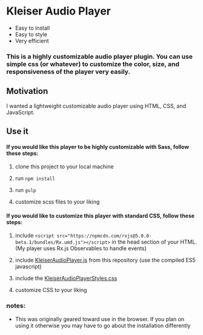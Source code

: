 # Kleiser Audio Player

  - Easy to install
  - Easy to style
  - Very efficient

### This is a highly customizable audio player plugin. You can use simple css (or whatever) to customize the color, size, and responsiveness of the player very easily.

## Motivation
I wanted a lightweight customizable audio player using HTML, CSS, and JavaScript.

## Use it

#### If you would like this player to be highly customizable with Sass, follow these steps:
1) clone this project to your local machine

2) run `npm install`

3) run `gulp`

4) customize scss files to your liking

#### If you would like to customize this player with standard CSS, follow these steps:
1) include `<script src="https://npmcdn.com/rxjs@5.0.0-beta.1/bundles/Rx.umd.js"></script>` in the head section of your HTML.
(My player uses Rx.js Observables to handle events)

2) include [KleiserAudioPlayer.js](builds/site/js/es5/KleiserAudioPlayer.js) from this repository (use the compiled ES5 javascript)

3) include the [KleiserAudioPlayerStyles.css](builds/site/css/KleiserAudioPlayerStyles.css)

4) customize CSS to your liking

### notes:
- This was originally geared toward use in the browser. If you plan on using it otherwise you may have to go about the installation differently